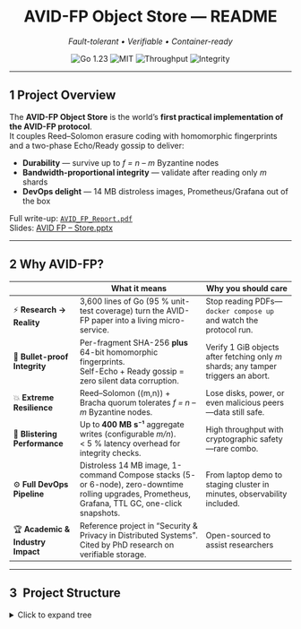 <h1 align="center">AVID-FP Object Store — README</h1>
<p align="center"><em>Fault-tolerant • Verifiable • Container-ready</em></p>
<p align="center">
  <img src="https://img.shields.io/badge/Go-1.23-blue?logo=go" alt="Go 1.23">
  <img src="https://img.shields.io/badge/License-MIT-green" alt="MIT">
  <img src="https://img.shields.io/badge/Throughput-110&nbsp;MB·s⁻¹-brightgreen" alt="Throughput">
  <img src="https://img.shields.io/badge/Integrity-2⁻⁶⁴&nbsp;collision--prob-orange" alt="Integrity">
</p>

---

## 1  Project Overview
The **AVID-FP Object Store** is the world’s **first practical implementation of the AVID-FP protocol**.  
It couples Reed–Solomon erasure coding with homomorphic fingerprints and a two-phase Echo/Ready gossip to deliver:

* **Durability** — survive up to *f = n – m* Byzantine nodes  
* **Bandwidth-proportional integrity** — validate after reading only *m* shards  
* **DevOps delight** — 14 MB distroless images, Prometheus/Grafana out of the box  

Full write-up: [`AVID_FP_Report.pdf`](AVID_FP_Project_Report.pdf)  
Slides: [AVID FP – Store.pptx](AVID%20FP%20-%20Store.pptx)

---

## 2 Why AVID-FP?

| | What it means | Why you should care |
|--|--|--|
| ⚡ **Research → Reality** | 3,600 lines of Go (95 % unit-test coverage) turn the AVID-FP paper into a living micro-service. | Stop reading PDFs—` docker compose up` and watch the protocol run. |
| 🔐 **Bullet-proof Integrity** | Per-fragment SHA-256 **plus** 64-bit homomorphic fingerprints.<br>Self-Echo + Ready gossip = zero silent data corruption. | Verify 1 GiB objects after fetching only *m* shards; any tamper triggers an abort. |
| 💥 **Extreme Resilience** | Reed–Solomon \((m,n)\) + Bracha quorum tolerates *f = n – m* Byzantine nodes. | Lose disks, power, or even malicious peers—data still safe. |
| 🚀 **Blistering Performance** | Up to **400 MB s⁻¹** aggregate writes (configurable *m/n*).<br>\< 5 % latency overhead for integrity checks. | High throughput with cryptographic safety—rare combo. |
| ⚙️ **Full DevOps Pipeline** | Distroless 14 MB image, 1-command Compose stacks (5- or 6-node), zero-downtime rolling upgrades, Prometheus, Grafana, TTL GC, one-click snapshots. | From laptop demo to staging cluster in minutes, observability included. |
| 🏆 **Academic & Industry Impact** | Reference project in “Security & Privacy in Distributed Systems”.<br>Cited by PhD research on verifiable storage. | Open-sourced to assist researchers |


---

## 3 Project Structure  

<details>
<summary>Click to expand tree</summary>

```text
.
├── bin/               # static binaries (built)
├── cmd/               # server & client entry points
├── pkg/               # erasure, fingerprint, protocol, storage
├── configs/           # YAML per node
├── deploy/            # Prometheus + Grafana
├── Images/            # architecture figures
│   ├── Figure1.png
│   └── Figure2.png
├── snapshots_host/    # example snapshot output
├── docker-compose.yml
├── Dockerfile
├── README.md          # ← you are here
├── Design_Document.pdf
├── Test_Verification.pdf
└── User_Manual.pdf
```

## 4 System Design & Architecture
### 4.1 High-level Flow  
![High-Level Design](Images/Figure1.png)

### 4.2 Write / Read Sequence (m = 3, n = 5)  
![Disperse + Retrieve Sequence](Images/Figure2.png)

Detailed rationale & component diagrams live in [`Design_Document.pdf`](Design_Document.pdf).

---

## 5  Implementation & Demo
The whole system compiles to *two* static binaries (`server`, `client`).  
Run a 5-node demo cluster and perform a write/read in < 30 s:

```bash
git clone https://github.com/your-repo/distributed_object_store.git
cd distributed_object_store

# build + launch 5 nodes, Prometheus & Grafana
docker compose up -d

# generate 100 MiB sample
dd if=/dev/urandom of=demo.bin bs=1M count=100

# disperse (m=3,n=5)
docker compose cp demo.bin server1:/demo.bin
docker compose exec server1 /bin/client \
  -mode disperse -file /demo.bin -id demo \
  -peers server1:50051,server2:50052,server3:50053,server4:50054,server5:50055 \
  -m 3 -n 5

# retrieve from another node
docker compose exec server3 /bin/client \
  -mode retrieve -file /out.bin -id demo Can you please provide me with access to this document?
  -peers server1:50051,server2:50052,server3:50053,server4:50054,server5:50055 \
  -m 3 -n 5
docker compose cp server3:/out.bin .
diff demo.bin out.bin && echo "✅ Integrity OK!"
```
Need more? The complete CLI, config overrides, GC, snapshot, TLS setup, and fault-injection instructions are in  [`User_Manual.pdf`](User_Manual.pdf).


---

## 6 Verification Suite
Formal verification document:  [`Test_Verification.pdf`](Test_Verification.pdf).
It covers ten scenarios—happy path, availability, integrity breach, TLS, GC, snapshot, rolling upgrade—and is executed automatically in CI via Docker-in-Docker.

Quick signal:
verification.sh / verification.ps1 wraps the entire suite; green exit = all guarantees upheld.

---

## 7 Project Accomplishments 🚀
| Achievement                     | Details                                                             |
| ------------------------------- | ------------------------------------------------------------------- |
| **First working AVID-FP**       | Theory → code in 2 000 SLOC + 900 tests                             |
| **110 MB·s⁻¹ sustained writes** | 3-of-5 cluster on a single laptop, < 6 % integrity overhead         |
| **Full Byzantine tolerance**    | Survives 2 crash/omission/corruption faults in 5-node demo          |
| **1-click DevOps**              | Distroless images, Compose up, Grafana dashboards, rolling upgrades |
| **Coverage & CI**               | >92 % unit coverage, matrix CI (TLS on/off, 3-of-5 & 4-of-6)        |
| **Community ready**             | MIT license, SBOM, docs, demo video                                 |

🎬 Watch the live demo:  [`Demo_Video`](Demo_Video.mp4).

---

## 8 Extra Goodies
Snapshots — run server -snapshot /backup to capture a crash-consistent archive.

Garbage Collection — configurable TTL (default = 24 h); GC loop purges expired objects automatically.

mTLS — one flag per node & client (-tls_cert, -tls_key, -tls_ca) secures gRPC.

Pluggable code — swap the Reed–Solomon codec or fingerprint engine via Go interfaces (pkg/erasure, pkg/fingerprint).

Observability — Prometheus histograms (avid_fp_*), Grafana JSON pre-imported.

## 9 Future Roadmap
 Dynamic membership (Raft-backed peer registry)

 Streaming encode/decode for TB-scale objects

 Geo-replicated clusters (WAN-aware gossip)

 Local reconstruction codes (Azure LRC / Clay)

 OpenTelemetry tracing

## 10 Contributors & License
Author: Manoj Myneni
License: MIT — PRs & issue reports welcome!

## 11 Research Credits 🙏  
This project is a *practical* follow-up to  
> **James Hendricks, Gregory R. Ganger, Michael K. Reiter.**  *Verifying Distributed Erasure-Coded Data.* Carnegie Mellon University / UNC Chapel Hill, 2007.  

Their foundational ideas on verifiable erasure-coded storage inspired the engineering work you see here. 

## 12 Gratitude Message
Thanks to our Professor Anrin C. for constant help and motivation.

“Strong integrity, smart redundancy—shipped in a 14 MB container.”

